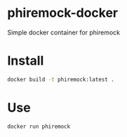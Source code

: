 # phiremock-docker
Simple docker container for phiremock

# Install

```bash
docker build -t phiremock:latest .
```

# Use

```bash
docker run phiremock 
```

